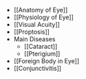 - [[Anatomy of Eye]]
- [[Physiology of Eye]]
- [[Visual Acuity]]
- [[Proptosis]]
- Main Diseases
	- [[Cataract]]
	- [[Pterigium]]
- [[Foreign Body in Eye]]
- [[Conjunctivitis]]